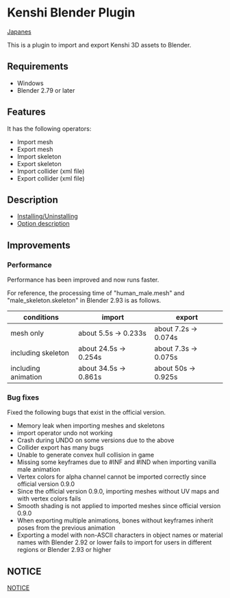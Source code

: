 # Kenshi Blender Plugin

[Japanes](README-ja.md)

This is a plugin to import and export Kenshi 3D assets to Blender.


## Requirements

- Windows
- Blender 2.79 or later


## Features
It has the following operators:

- Import mesh
- Export mesh
- Import skeleton
- Export skeleton
- Import collider (xml file)
- Export collider (xml file)


## Description

- [Installing/Uninstalling](Installation.md)
- [Option description](Option_description.md)


## Improvements

### Performance

Performance has been improved and now runs faster.

For reference, the processing time of "human_male.mesh" and "male_skeleton.skeleton" in Blender 2.93 is as follows.

| conditions | import | export |
| --- | --------- | ----------- |
| mesh only | about 5.5s → 0.233s | about 7.2s → 0.074s |
| including skeleton | about 24.5s → 0.254s | about 7.3s → 0.075s |
| including animation| about 34.5s → 0.861s | about 50s → 0.925s |


### Bug fixes

Fixed the following bugs that exist in the official version.
- Memory leak when importing meshes and skeletons
- import operator undo not working
- Crash during UNDO on some versions due to the above
- Collider export has many bugs
- Unable to generate convex hull collision in game
- Missing some keyframes due to #INF and #IND when importing vanilla male animation
- Vertex colors for alpha channel cannot be imported correctly since official version 0.9.0
- Since the official version 0.9.0, importing meshes without UV maps and with vertex colors fails
- Smooth shading is not applied to imported meshes since official version 0.9.0
- When exporting multiple animations, bones without keyframes inherit poses from the previous animation
- Exporting a model with non-ASCII characters in object names or material names with Blender 2.92 or lower fails to import for users in different regions or Blender 2.93 or higher


## NOTICE

[NOTICE](NOTICE.md)
